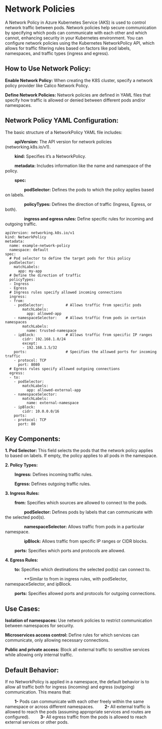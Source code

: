 # Network Policies

A Network Policy in Azure Kubernetes Service (AKS) is used to control network traffic between pods. Network policies help secure communication by specifying which pods can communicate with each other and which cannot, enhancing security in your Kubernetes environment. You can configure network policies using the Kubernetes NetworkPolicy API, which allows for traffic filtering rules based on factors like pod labels, namespaces, and traffic types (ingress and egress). 

## How to Use Network Policy:

**Enable Network Policy:** When creating the K8S cluster, specify a network policy provider like Calico Network Policy.

**Define Network Policies:** Network policies are defined in YAML files that specify how traffic is allowed or denied between different pods and/or namespaces. 

## Network Policy YAML Configuration:

The basic structure of a NetworkPolicy YAML file includes:

&nbsp;&nbsp;&nbsp;&nbsp;&nbsp;&nbsp;&nbsp;&nbsp;**apiVersion:** The API version for network policies (networking.k8s.io/v1).

&nbsp;&nbsp;&nbsp;&nbsp;&nbsp;&nbsp;&nbsp;&nbsp;**kind:** Specifies it’s a NetworkPolicy.

&nbsp;&nbsp;&nbsp;&nbsp;&nbsp;&nbsp;&nbsp;&nbsp;**metadata:** Includes information like the name and namespace of the policy.

&nbsp;&nbsp;&nbsp;&nbsp;&nbsp;&nbsp;&nbsp;&nbsp;**spec:** 

&nbsp;&nbsp;&nbsp;&nbsp;&nbsp;&nbsp;&nbsp;&nbsp;&nbsp;&nbsp;&nbsp;&nbsp;&nbsp;&nbsp;&nbsp;&nbsp;**podSelector:** Defines the pods to which the policy applies based on labels. 

&nbsp;&nbsp;&nbsp;&nbsp;&nbsp;&nbsp;&nbsp;&nbsp;&nbsp;&nbsp;&nbsp;&nbsp;&nbsp;&nbsp;&nbsp;&nbsp;**policyTypes:** Defines the direction of traffic (Ingress, Egress, or both). 

&nbsp;&nbsp;&nbsp;&nbsp;&nbsp;&nbsp;&nbsp;&nbsp;&nbsp;&nbsp;&nbsp;&nbsp;&nbsp;&nbsp;&nbsp;&nbsp;**ingress and egress rules:** Define specific rules for incoming and outgoing traffic. 

```
apiVersion: networking.k8s.io/v1
kind: NetworkPolicy
metadata:
  name: example-network-policy
  namespace: default
spec:
  # Pod selector to define the target pods for this policy
  podSelector:
    matchLabels:
      app: my-app
  # Define the direction of traffic
  policyTypes:
  - Ingress
  - Egress
  # Ingress rules specify allowed incoming connections
  ingress:
  - from:
    - podSelector:          # Allows traffic from specific pods
        matchLabels:
          app: allowed-app
    - namespaceSelector:    # Allows traffic from pods in certain namespaces
        matchLabels:
          name: trusted-namespace
    - ipBlock:              # Allows traffic from specific IP ranges
        cidr: 192.168.1.0/24
        except:
        - 192.168.1.5/32
    ports:                  # Specifies the allowed ports for incoming traffic
    - protocol: TCP
      port: 8080
  # Egress rules specify allowed outgoing connections
  egress:
  - to:
    - podSelector:
        matchLabels:
          app: allowed-external-app
    - namespaceSelector:
        matchLabels:
          name: external-namespace
    - ipBlock:
        cidr: 10.0.0.0/16
    ports:
    - protocol: TCP
      port: 80
```

## Key Components:

**1. Pod Selector:** This field selects the pods that the network policy applies to based on labels. If empty, the policy applies to all pods in the namespace. 

**2. Policy Types:**

&nbsp;&nbsp;&nbsp;&nbsp;&nbsp;&nbsp;&nbsp;&nbsp;**Ingress:** Defines incoming traffic rules. 

&nbsp;&nbsp;&nbsp;&nbsp;&nbsp;&nbsp;&nbsp;&nbsp;**Egress:** Defines outgoing traffic rules. 

**3. Ingress Rules:**

&nbsp;&nbsp;&nbsp;&nbsp;&nbsp;&nbsp;&nbsp;&nbsp;**from:** Specifies which sources are allowed to connect to the pods. 

&nbsp;&nbsp;&nbsp;&nbsp;&nbsp;&nbsp;&nbsp;&nbsp;&nbsp;&nbsp;&nbsp;&nbsp;&nbsp;&nbsp;&nbsp;&nbsp;**podSelector:** Defines pods by labels that can communicate with the selected pod(s). 

&nbsp;&nbsp;&nbsp;&nbsp;&nbsp;&nbsp;&nbsp;&nbsp;&nbsp;&nbsp;&nbsp;&nbsp;&nbsp;&nbsp;&nbsp;&nbsp;**namespaceSelector:** Allows traffic from pods in a particular namespace. 

&nbsp;&nbsp;&nbsp;&nbsp;&nbsp;&nbsp;&nbsp;&nbsp;&nbsp;&nbsp;&nbsp;&nbsp;&nbsp;&nbsp;&nbsp;&nbsp;**ipBlock:** Allows traffic from specific IP ranges or CIDR blocks. 

&nbsp;&nbsp;&nbsp;&nbsp;&nbsp;&nbsp;&nbsp;&nbsp;**ports:** Specifies which ports and protocols are allowed.

**4. Egress Rules:** 

&nbsp;&nbsp;&nbsp;&nbsp;&nbsp;&nbsp;&nbsp;&nbsp;**to:** Specifies which destinations the selected pod(s) can connect to. 

&nbsp;&nbsp;&nbsp;&nbsp;&nbsp;&nbsp;&nbsp;&nbsp;&nbsp;&nbsp;&nbsp;&nbsp;&nbsp;&nbsp;&nbsp;&nbsp;**Similar to from in ingress rules, with podSelector, namespaceSelector, and ipBlock. 

&nbsp;&nbsp;&nbsp;&nbsp;&nbsp;&nbsp;&nbsp;&nbsp;**ports:** Specifies allowed ports and protocols for outgoing connections. 

## Use Cases:

**Isolation of namespaces:** Use network policies to restrict communication between namespaces for security.

**Microservices access control:** Define rules for which services can communicate, only allowing necessary connections.

**Public and private access:** Block all external traffic to sensitive services while allowing only internal traffic.

## Default Behavior:

If no NetworkPolicy is applied in a namespace, the default behavior is to allow all traffic both for ingress (incoming) and egress (outgoing) communication. This means that:

&nbsp;&nbsp;&nbsp;&nbsp;&nbsp;&nbsp;&nbsp;&nbsp;**1-** Pods can communicate with each other freely within the same namespace or across different namespaces.
&nbsp;&nbsp;&nbsp;&nbsp;&nbsp;&nbsp;&nbsp;&nbsp;**2-** All external traffic is allowed to reach the pods (assuming appropriate services and routes are configured).
&nbsp;&nbsp;&nbsp;&nbsp;&nbsp;&nbsp;&nbsp;&nbsp;**3-** All egress traffic from the pods is allowed to reach external services or other pods.